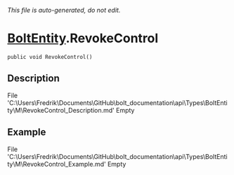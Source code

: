 *This file is auto-generated, do not edit.*

# [BoltEntity](Types/BoltEntity.md).RevokeControl
`public void RevokeControl()`
## Description
File 'C:\Users\Fredrik\Documents\GitHub\bolt_documentation\api\Types\BoltEntity\M\RevokeControl_Description.md' Empty
## Example
File 'C:\Users\Fredrik\Documents\GitHub\bolt_documentation\api\Types\BoltEntity\M\RevokeControl_Example.md' Empty

